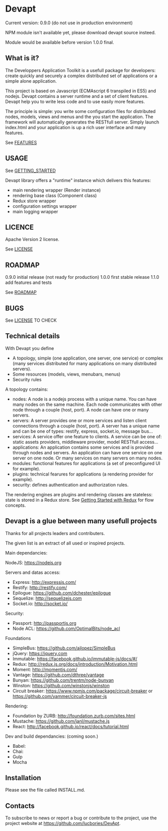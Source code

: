 # Devapt

Current version: 0.9.0 (do not use in production environment)

NPM module isn't available yet, please download devapt source insteed.

Module would be available before version 1.0.0 final.



## What is it?

The Developpers Application Toolkit is a usefull package for developers:
create quickly and securely a complex distributed set of applications or a simple alone application. 

This project is based on Javascript (ECMAscript 6 transpiled in ES5) and nodejs.
Devapt contains a server runtime and a set of client features.
Devapt help you to write less code and to use easily more features.

The principle is simple: you write some configuration files for distributed nodes, models, views and menus and the you start the application.
The framework will automatically generates the RESTfull server.
Simply launch index.html and your application is up a rich user interface and many features.

See [FEATURES](https://github.com/lucbories/Devapt/tree/master/docs/FEATURES.md)



## USAGE

See [GETTING_STARTED](https://github.com/lucbories/Devapt/tree/master/docs/GETTING_STARTED.md)

Devapt library offers a "runtime" instance which delivers this features:
* main rendering wrapper (Render instance)
* rendering base class (Component class)
* Redux store wrapper
* configuration settings wrapper
* main logging wrapper



## LICENCE

Apache Version 2 license.

See [LICENSE](https://github.com/lucbories/Devapt/tree/master/LICENSE)



## ROADMAP
0.9.0   initial release (not ready for production)
1.0.0   first stable release
1.1.0   add features and tests

See [ROADMAP](https://github.com/lucbories/Devapt/tree/master/docs/ROADMAP.md)



## BUGS

See [LICENSE](https://github.com/lucbories/Devapt/issues) TO CHECK



## Technical details

With Devapt you define 
* A topology, simple (one application, one server, one service) or complex (many services distributed for many applications on many distributed servers).
* Some resources (models, views, menubars, menus)
* Security rules

A topology contains:
* nodes: A node is a nodejs process with a unique name. You can have many nodes on the same machine.
Each node communicates with other node through a couple (host, port).
A node can have one or many servers.
* servers: A server provides one or more services and listen client connections through a couple (host, port).
A server has a unique name and can be one of types: restify, express, socket.io, message bus...
* services: A service offer one feature to clients. A service can be one of: static assets providers, middleware provider, model RESTfull access...
* applications: An application contains some services and is provided through nodes and servers.
An application can have one service on one server on one node.
Or many services on many servers on many nodes.
* modules: functional features for applications (a set of preconfigured UI for example).
* plugins: technical fearures for applications (a rendering provider for example).
* security: defines authentication and authorization rules.

The rendering engines are plugins and rendering classes are stateless: state is stored in a Redux store.
See [Getting Started with Redux](https://egghead.io/series/getting-started-with-redux) for flow concepts.



## Devapt is a glue between many usefull projects
Thanks for all projects leaders and contributers.

The given list is an extract of all used or inspired projects.


Main dependancies:

NodeJS: https://nodejs.org

Servers and datas access:
* Express: http://expressjs.com/
* Restify: http://restify.com/
* Epilogue: https://github.com/dchester/epilogue
* Sequelize: http://sequelizejs.com
* Socket.io: http://socket.io/

Security:
* Passport: http://passportjs.org
* Node ACL: https://github.com/OptimalBits/node_acl

Foundations
* SimpleBus: https://github.com/ajlopez/SimpleBus
* jQuery: https://jquery.com
* Immutable: https://facebook.github.io/immutable-js/docs/#/
* Redux: http://redux.js.org/docs/introduction/Motivation.html
* Moment: http://momentjs.com/
* Vantage: https://github.com/dthree/vantage
* Bunyan: https://github.com/trentm/node-bunyan
* Winston: https://github.com/winstonjs/winston
* Circuit breaker: https://www.npmjs.com/package/circuit-breaker or https://github.com/yammer/circuit-breaker-js

Rendering:
* Foundation by ZURB: http://foundation.zurb.com/sites.html
* Mustache: https://github.com/janl/mustache.js
* React: http://facebook.github.io/react/docs/tutorial.html



Dev and build dependancies: (coming soon.)
* Babel:
* Chai:
* Gulp
* Mocha



Installation
------------

Please see the file called INSTALL.md.



Contacts
--------

To subscribe to news or report a bug or contribute to the project, use the project website at https://github.com/lucbories/DevApt.

